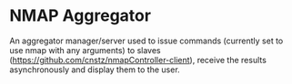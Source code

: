 # NMAP Aggregator

An aggregator manager/server used to issue commands (currently set to use nmap with any arguments) to slaves (https://github.com/cnstz/nmapController-client), 
receive the results asynchronously and display them to the user.
